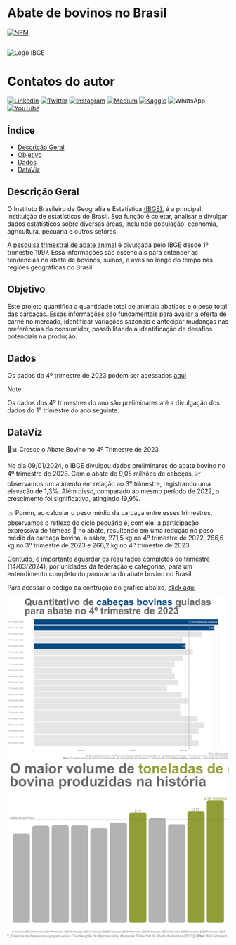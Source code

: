 # Abate de bovinos no Brasil


[![NPM](https://img.shields.io/npm/l/react)](https://github.com/italomarquesmonteiro/TrimestraisPecuaria/blob/main/LICENSE)

##

<img style="width:600px; height:250px;" src=".vscode\Images\Carcaça-Bovina.jpg" alt="Logo IBGE">

# Contatos do autor

[![LinkedIn](https://img.shields.io/badge/LinkedIn-0077B5?style=for-the-badge&logo=linkedin&logoColor=white)](https://www.linkedin.com/in/italomarquesmonteiro/)
[![Twitter](https://img.shields.io/badge/X-%23000000.svg?style=for-the-badge&logo=X&logoColor=white)](https://twitter.com/italommonteiro)
[![Instagram](https://img.shields.io/badge/Instagram-E4405F?style=for-the-badge&logo=instagram&logoColor=white)](https://instagram.com/italo.m.m)
[![Medium](https://img.shields.io/badge/Medium-12100E?style=for-the-badge&logo=medium&logoColor=white)](https://medium.com/@italomarquesmonteiro)
[![Kaggle](https://img.shields.io/badge/Kaggle-035a7d?style=for-the-badge&logo=kaggle&logoColor=white)](https://www.kaggle.com/talomarquesmonteiro)
![WhatsApp](https://img.shields.io/badge/WhatsApp-25D366?style=for-the-badge&logo=whatsapp&logoColor=white)
[![YouTube](https://img.shields.io/badge/YouTube-FF0000?style=for-the-badge&logo=youtube&logoColor=white)](https://www.youtube.com/channel/UCB_lseG8dAbdjuemJv-nHXw)

## Índice

<ul>
        <li><a href="#descricao">Descrição Geral</a></li>
        <li><a href="#objetivo">Objetivo</a></li>
        <li><a href="#dados">Dados</a></li>
        <li><a href="#dataviz">DataViz</a></li>
    </ul>

## Descrição Geral

O Instituto Brasileiro de Geografia e Estatística [(IBGE)](https://www.ibge.gov.br/), é a principal instituição de estatísticas do Brasil. Sua função é coletar, analisar e divulgar dados estatísticos sobre diversas áreas, incluindo população, economia, agricultura, pecuária e outros setores. 

A [pesquisa trimestral de abate animal](https://sidra.ibge.gov.br/tabela/1092) é divulgada pelo IBGE desde 1º trimestre 1997.  Essa informações são essenciais para entender as tendências no abate de bovinos, suínos, e aves ao longo do tempo nas regiões geográficas do Brasil.

## Objetivo

Este projeto quantifica a quantidade total de animais abatidos e o peso total das carcaças. Essas informações são fundamentais para avaliar a oferta de carne no mercado, identificar variações sazonais e antecipar mudanças nas preferências do consumidor, possibilitando a identificação de desafios potenciais na produção.

## Dados

Os dados do 4º trimestre de 2023 podem ser acessados [aqui](https://sidra.ibge.gov.br/tabela/6829)

> [!NOTE]
> Os dados dos 4º trimestres do ano são preliminares até a divulgação dos dados do 1° trimestre do ano seguinte.

## DataViz

🐂📊 Cresce o Abate Bovino no 4º Trimestre de 2023 

No dia 09/01/2024, o IBGE divulgou dados preliminares do abate bovino no 4º trimestre de 2023. Com o abate de 9,05 milhões de cabeças, 📈 observamos um aumento em relação ao 3º trimestre, registrando uma elevação de 1,3%. Além disso, comparado ao mesmo período de 2022, o crescimento foi significativo, atingindo 19,9%.

📉 Porém, ao calcular o peso médio da carcaça entre esses trimestres, observamos o reflexo do ciclo pecuário e, com ele, a participação expressiva de fêmeas 🐄 no abate, resultando em uma redução no peso médio da carcaça bovina, a saber, 271,5 kg no 4º trimestre de 2022, 266,6 kg no 3º trimestre de 2023 e 266,2 kg no 4º trimestre de 2023.

Contudo, é importante aguardar os resultados completos do trimestre (14/03/2024), por unidades da federação e categorias, para um entendimento completo do panorama do abate bovino no Brasil.

 Para acessar o código da contrução do gráfico abaixo,  [click aqui](https://github.com/italomarquesmonteiro/TrimestraisPecuaria/blob/main/TrimestraisAbate.R)

 <img style="width:px; height:px;" src=".vscode\Images\abate_preliminar_4tri23.png" alt="Abate 4º tri 2023">


<img style="width:px; height:px;" src=".vscode\Images\carcaca_preliminar_4tri23.png" alt="Carcaça 4º tri 2023">
